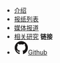 - [介绍](introduction)
- [报纸列表](quick-start)
- [媒体报道](themes)
- [相关研究](customization)
**链接**
- [![Github](assets/img/github.svg)Github](https://github.com/bcsong/byenewspaper)
